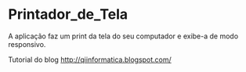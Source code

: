 # Printador_de_Tela

A aplicação faz um print da tela do seu computador e exibe-a de modo responsivo.

Tutorial do blog http://qiinformatica.blogspot.com/
